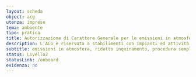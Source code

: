 ```yaml
---
layout: scheda
object: acg
utenza: imprese
tema: ambiente
tipo: pratica
title: Autorizzazione di Carattere Generale per le emissioni in atmosfera
description: L’ACG è riservata a stabilimenti con impianti ed attività in deroga
subtitle: emissioni in atmosfera, ridotto inquinamento, procedura semplificata
status: Livello2
statusLink: /onboard
evidenza: no
---
```

